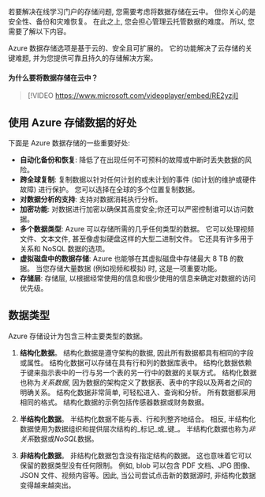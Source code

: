 若要解决在线学习门户的存储问题, 您需要考虑将数据存储在云中。 但你关心的是安全性、备份和灾难恢复。 在此之上, 您会担心管理云托管数据的难度。 所以, 您需要了解以下内容。

Azure 数据存储选项是基于云的、安全且可扩展的。 它的功能解决了云存储的关键难题, 并为您提供可靠且持久的存储解决方案。

#### <a name="why-store-your-data-in-the-cloud"></a>为什么要将数据存储在云中？

> [!VIDEO https://www.microsoft.com/videoplayer/embed/RE2yzjI]

## <a name="benefits-of-using-azure-to-store-data"></a>使用 Azure 存储数据的好处

下面是 Azure 数据存储的一些重要好处:

- **自动化备份和恢复**: 降低了在出现任何不可预料的故障或中断时丢失数据的风险。
- **跨全球复制**: 复制数据以针对任何计划的或未计划的事件 (如计划的维护或硬件故障) 进行保护。 您可以选择在全球的多个位置复制数据。
- **对数据分析的支持**: 支持对数据消耗执行分析。
- **加密功能**: 对数据进行加密以确保其高度安全;你还可以严密控制谁可以访问数据。
- **多个数据类型**: Azure 可以存储所需的几乎任何类型的数据。 它可以处理视频文件、文本文件, 甚至像虚拟硬盘这样的大型二进制文件。 它还具有许多用于关系和 NoSQL 数据的选项。
- **虚拟磁盘中的数据存储**: Azure 也能够在其虚拟磁盘中存储最大 8 TB 的数据。 当您存储大量数据 (例如视频和模拟) 时, 这是一项重要功能。
- **存储层**: 存储层, 以根据经常使用的信息和很少使用的信息来确定对数据的访问优先级。

## <a name="types-of-data"></a>数据类型

Azure 存储设计为包含三种主要类型的数据。

1. **结构化数据**。 结构化数据是遵守架构的数据, 因此所有数据都具有相同的字段或属性。 结构化数据可以存储在具有行和列的数据库表中。 结构化数据依赖于键来指示表中的一行与另一个表的另一行中的数据的关联方式。 结构化数据也称为*关系数据*, 因为数据的架构定义了数据表、表中的字段以及两者之间的明确关系。 结构化数据非常简单, 可轻松进入、查询和分析。 所有数据都采用相同的格式。 结构化数据的示例包括传感器数据或财务数据。

2. **半结构化数据**。 半结构化数据不能与表、行和列整齐地结合。 相反, 半结构化数据使用为数据组织和提供层次结构的_标记_或_键_。 半结构化数据也称为*非关系*数据或*NoSQL*数据。

3. **非结构化数据**。 非结构化数据包含没有指定结构的数据。 这也意味着它可以保留的数据类型没有任何限制。 例如, blob 可以包含 PDF 文档、JPG 图像、JSON 文件、视频内容等。因此, 当公司尝试点击新的数据源时, 非结构化数据变得越来越突出。